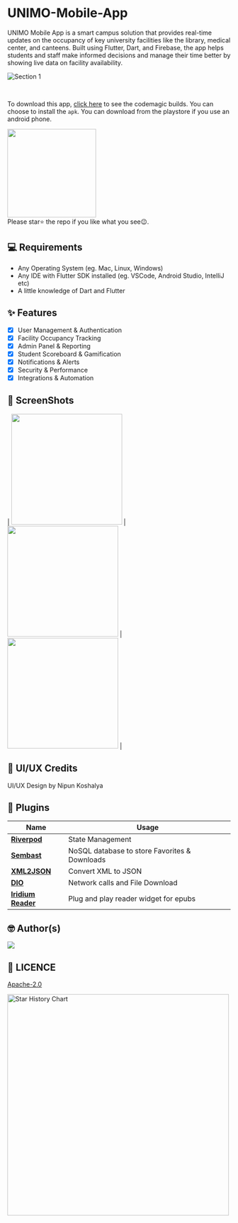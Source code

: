 # UNIMO-Mobile-App
UNIMO Mobile App is a smart campus solution that provides real-time updates on the occupancy of key university facilities like the library, medical center, and canteens. Built using Flutter, Dart, and Firebase, the app helps students and staff make informed decisions and manage their time better by showing live data on facility availability. 
<br>

![Section 1](https://github.com/user-attachments/assets/13f59f60-a59a-4efa-95dc-6c7ddf0ef46d)

<br>

To download this app, <a href="https://github.com/AnuV6/UNIMO-Mobile-App">click here</a> to see the codemagic builds. You can choose to install the `apk`.
You can download from the playstore if you use an android phone.
<br>

<a href="https://apps.apple.com/"><img src="https://github.com/user-attachments/assets/27307ac1-8bb9-400b-9482-658fb1b9ec0f" width="200"></img></a>
<br> Please star⭐ the repo if you like what you see😉.

## 💻 Requirements

- Any Operating System (eg. Mac, Linux, Windows)
- Any IDE with Flutter SDK installed (eg. VSCode, Android Studio, IntelliJ etc)
- A little knowledge of Dart and Flutter

## ✨ Features

- [x] User Management & Authentication
- [x] Facility Occupancy Tracking
- [x] Admin Panel & Reporting
- [x] Student Scoreboard & Gamification
- [x] Notifications & Alerts
- [x] Security & Performance
- [x] Integrations & Automation 

## 📸 ScreenShots

| <img src="https://github.com/user-attachments/assets/fa68b1d0-ba0b-444a-b44c-a2b93dbde46c" width="250">  |
 <img src="https://github.com/user-attachments/assets/4759594c-da92-48a6-8580-ef00e88c8c9a" width="250">   | <img src="screenshots/s6.jpeg" width="250">  |
 

## 🎨 UI/UX Credits

UI/UX Design by Nipun Koshalya

## 🔌 Plugins

| Name                                                                   | Usage                                         |
| ---------------------------------------------------------------------- | --------------------------------------------- |
| [**Riverpod**](https://pub.dev/packages/flutter_riverpod)              | State Management                              |
| [**Sembast**](https://pub.dev/packages/sembast)                        | NoSQL database to store Favorites & Downloads |
| [**XML2JSON**](https://pub.dev/packages/xml2json)                      | Convert XML to JSON                           |
| [**DIO**](https://pub.dev/packages/dio)                                | Network calls and File Download               |
| [**Iridium Reader**](https://github.com/Mantano/iridium_reader_widget) | Plug and play reader widget for epubs         |


## 🤓 Author(s)

<a href="https://github.com/AnuV6/UNIMO-Mobile-App/graphs/contributors">
  <img src="https://contrib.rocks/image?repo=AnuV6/UNIMO-Mobile-App" />
</a>

## 🔖 LICENCE

[Apache-2.0](LICENSE)

<a href="https://github.com/AnuV6/UNIMO-Mobile-App">
        <img width="500" alt="Star History Chart" src="https://api.star-history.com/svg?repos=AnuV6/UNIMO-Mobile-App&type=Date">
      </a>
